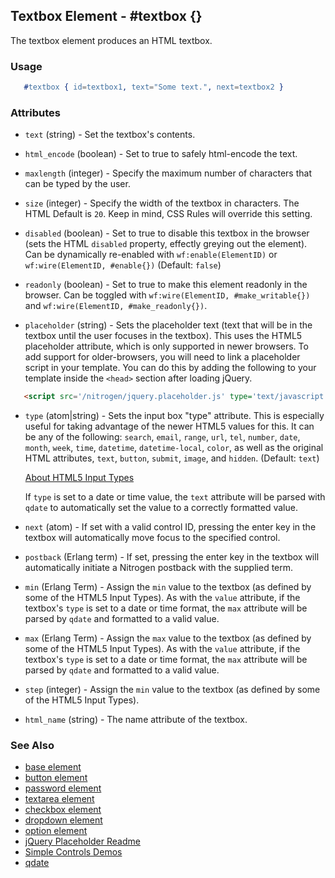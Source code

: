 <!-- dash: #textbox | Element | ###:Section -->


## Textbox Element - #textbox {}

  The textbox element produces an HTML textbox.

### Usage

```erlang
   #textbox { id=textbox1, text="Some text.", next=textbox2 }

```

### Attributes

   * `text` (string) - Set the textbox's contents.

   * `html_encode` (boolean) - Set to true to safely html-encode the text.

   * `maxlength` (integer) - Specify the maximum number of characters that
      can be typed by the user.

   * `size` (integer) - Specify the width of the textbox in characters. The
      HTML Default is `20`. Keep in mind, CSS Rules will override this setting.

   * `disabled` (boolean) - Set to true to disable this textbox in the
      browser (sets the HTML `disabled` property, effectly greying out the
      element). Can be dynamically re-enabled with `wf:enable(ElementID)` or
      `wf:wire(ElementID, #enable{})` (Default: `false`)

   * `readonly` (boolean) - Set to true to make this element readonly in the
      browser. Can be toggled with `wf:wire(ElementID, #make_writable{})` and
      `wf:wire(ElementID, #make_readonly{})`.

   * `placeholder` (string) - Sets the placeholder text (text that will be
      in the textbox until the user focuses in the textbox). This uses the
      HTML5 placeholder attribute, which is only supported in newer browsers.
      To add support for older-browsers, you will need to link a placeholder
      script in your template. You can do this by adding the following to your
      template inside the `<head>` section after loading jQuery. 

```html
   <script src='/nitrogen/jquery.placeholder.js' type='text/javascript'></script>

```

   * `type` (atom|string) - Sets the input box "type" attribute. This is
      especially useful for taking advantage of the newer HTML5 values for
      this. It can be any of the following: `search`, `email`, `range`, `url`,
      `tel`, `number`, `date`, `month`, `week`, `time`, `datetime`,
      `datetime-local`, `color`, as well as the original HTML attributes,
      `text`, `button`, `submit`, `image`, and `hidden`.  (Default: `text`)

      [About HTML5 Input Types](http://html5doctor.com/html5-forms-input-types/)

      If `type` is set to a date or time value, the `text` attribute will be
      parsed with `qdate` to automatically set the value to a correctly
      formatted value.

   * `next` (atom) - 
      If set with a valid control ID, pressing the enter key in the 
      textbox will automatically move focus to the specified control.

   * `postback` (Erlang term) - 
      If set, pressing the enter key in the textbox will automatically
      initiate a Nitrogen postback with the supplied term.

   * `min` (Erlang Term) - Assign the `min` value to the textbox (as defined by
     some of the HTML5 Input Types). As with the `value` attribute, if the
     textbox's `type` is set to a date or time format, the `max` attribute will
     be parsed by `qdate` and formatted to a valid value.

   * `max` (Erlang Term) - Assign the `max` value to the textbox (as defined by
     some of the HTML5 Input Types). As with the `value` attribute, if the
     textbox's `type` is set to a date or time format, the `max` attribute will
     be parsed by `qdate` and formatted to a valid value.

   * `step` (integer) - Assign the `min` value to the textbox (as defined by
     some of the HTML5 Input Types).

   * `html_name` (string) - The name attribute of the textbox.

### See Also

 * [base element](./element_base.md)
 * [button element](./button.md)
 * [password element](./password.md)
 * [textarea element](./textarea.md)
 * [checkbox element](./checkbox.md)
 * [dropdown element](./dropdown.md)
 * [option element](./option.md)
 * [jQuery Placeholder Readme](https://github.com/mathiasbynens/jquery-placeholder)
 * [Simple Controls Demos](http://nitrogenproject.com/demos/simplecontrols)
 * [qdate](https://github.com/choptastic/qdate)
 
